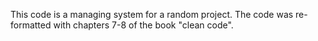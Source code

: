 This code is a managing system for a random project. The code was re-formatted with chapters 7-8 of the book "clean code".